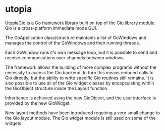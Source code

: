 # utopia
<a href="https://utopiagio.github.io">UtopiaGio is a Go framework library</a> built on top of the <a href="https://gioui.org">Gio library module</a>. Gio is a cross-platform immediate mode GUI.

The GoApplication class/structure maintains a list of GoWindows and manages the control of the GoWindows and their running threads.

Each GoWindow runs it's own message loop, but it is possible to send and receive communications over channels between windows.

The framework allows the building of more complex programs without the necessity to access the Gio backend. In turn this means reduced calls to Gio directly, but the ability to write specific Gio routines still remains. It is also possible to use all of the Gio widget classes by encapsulating within the GioObject structure inside the Layout function.
					
Inheritance is achieved using the new GioObject, and the user interface is provided by the new GioWidget.
					
New layout methods have been introduced requiring a very small change to the Gio layout module. The Gio widget module is still used on some of the widgets.
